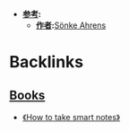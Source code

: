 - **[参考](<参考.md>):**
    - **[作者](<作者.md>):**[Sönke Ahrens](<Sönke Ahrens.md>)

# Backlinks
## [Books](<Books.md>)
- [《How to take smart notes》](<《How to take smart notes》.md>)

